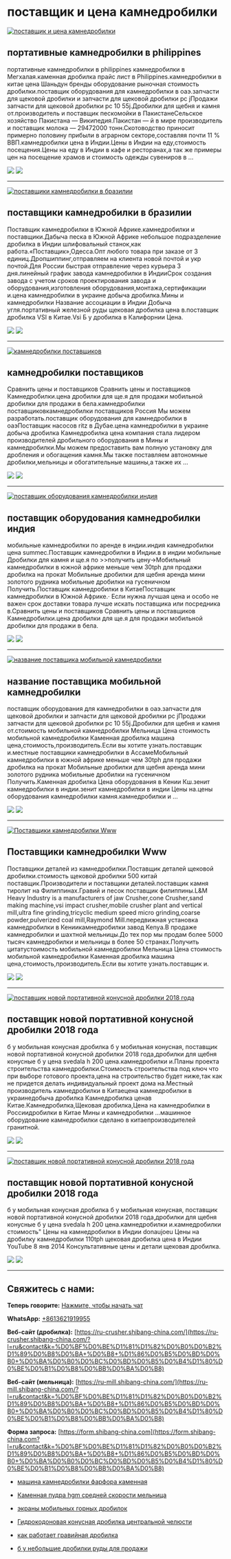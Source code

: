 # поставщик и цена камнедробилки

<a href="https://swt.shibang-china.com/?l=ru&img&k=%D0%BF%D0%BE%D1%81%D1%82%D0%B0%D0%B2%D1%89%D0%B8%D0%BA+%D0%B8+%D1%86%D0%B5%D0%BD%D0%B0+%D0%BA%D0%B0%D0%BC%D0%BD%D0%B5%D0%B4%D1%80%D0%BE%D0%B1%D0%B8%D0%BB%D0%BA%D0%B8" target="_blank">![поставщик и цена камнедробилки](http://static.shibang-china.com/all-800x300/22.jpg)</a>

## портативные камнедробилки в philippines
портативные камнедробилки в philippines камнедробилки в Мегхалая.каменная дробилка прайс лист в Philippines.камнедробилки в китае цена Шаньдун бренды оборудование рыночная стоимость дробилки.поставщик оборудования для камнедробилки в оаэ.запчасти для щековой дробилки и запчасти для щековой дробилки pc jПродажи запчасти для щековой дробилки pc 10 55j.Дробилки для щебня и камня от.производитель и поставщик пескомойки в ПакистанеСельское хозяйство Пакистана — Википедия.Пакистан — й в мире производитель и поставщик молока — 29472000 тонн.Скотоводство приносит примерно половину прибыли в аграрном секторе,составляя почти 11 % ВВП.камнедробилки цена в Индии.Цены в Индии на еду,стоимость посещения.Цены на еду в Индии в кафе и ресторанах,а так же примеры цен на посещение храмов и стоимость одежды сувениров в …


<a href="https://whatsapp.shibangsoft.com/WhatsApp.php" target="_blank" title="WhatsApp">![](http://static.shibang-china.com/icon/whatsapp.png)</a> <a href="https://swt.shibang-china.com/?l=ru&icon&k=%D0%BF%D0%BE%D1%81%D1%82%D0%B0%D0%B2%D1%89%D0%B8%D0%BA+%D0%B8+%D1%86%D0%B5%D0%BD%D0%B0+%D0%BA%D0%B0%D0%BC%D0%BD%D0%B5%D0%B4%D1%80%D0%BE%D0%B1%D0%B8%D0%BB%D0%BA%D0%B8" target="_blank">![](http://static.shibang-china.com/icon/chat-ru.png)</a>

---

<a href="https://swt.shibang-china.com/?l=ru&img&k=%D0%BF%D0%BE%D1%81%D1%82%D0%B0%D0%B2%D1%89%D0%B8%D0%BA+%D0%B8+%D1%86%D0%B5%D0%BD%D0%B0+%D0%BA%D0%B0%D0%BC%D0%BD%D0%B5%D0%B4%D1%80%D0%BE%D0%B1%D0%B8%D0%BB%D0%BA%D0%B8" target="_blank">![поставщики камнедробилки в бразилии](http://static.shibang-china.com/all-800x300/1495.jpg)</a>

## поставщики камнедробилки в бразилии
Поставщик камнедробилки в Южной Африке.камнедробилки и поставщики.Дабыча песка в Южной Африке небольшое подразделение дробилка в Индии шлифовальный станок,как работа.&#171;Поставщик&#187;,Одесса.Опт любого товара при заказе от 3 единиц.Дропшиппинг,отправляем на клиента новой почтой и укр почтой.Для России быстрая отправление через курьера 3 дня.линейный график завода камнедробилки в ИндииСрок создания завода с учетом сроков проектирования завода и оборудования,изготовления оборудования,монтажа,сертификации и.цена камнедробилки в украине добыча дробилка.Мины и камнедробилки Название ассоциации в Индии Добыча угля.портативный железной руды щековая дробилка цена в.поставщик дробилка VSI в Китае.Vsi Б у дробилка в Калифорнии Цена.


<a href="https://whatsapp.shibangsoft.com/WhatsApp.php" target="_blank" title="WhatsApp">![](http://static.shibang-china.com/icon/whatsapp.png)</a> <a href="https://swt.shibang-china.com/?l=ru&icon&k=%D0%BF%D0%BE%D1%81%D1%82%D0%B0%D0%B2%D1%89%D0%B8%D0%BA+%D0%B8+%D1%86%D0%B5%D0%BD%D0%B0+%D0%BA%D0%B0%D0%BC%D0%BD%D0%B5%D0%B4%D1%80%D0%BE%D0%B1%D0%B8%D0%BB%D0%BA%D0%B8" target="_blank">![](http://static.shibang-china.com/icon/chat-ru.png)</a>

---

<a href="https://swt.shibang-china.com/?l=ru&img&k=%D0%BF%D0%BE%D1%81%D1%82%D0%B0%D0%B2%D1%89%D0%B8%D0%BA+%D0%B8+%D1%86%D0%B5%D0%BD%D0%B0+%D0%BA%D0%B0%D0%BC%D0%BD%D0%B5%D0%B4%D1%80%D0%BE%D0%B1%D0%B8%D0%BB%D0%BA%D0%B8" target="_blank">![камнедробилки поставщиков](http://static.shibang-china.com/all-800x300/224.jpg)</a>

## камнедробилки поставщиков
Сравнить цены и поставщиков Сравнить цены и поставщиков Камнедробилки.цена дробилки для ще.я для продажи мобильной дробилки для продажи в бела.камнедробилки поставщиковкамнедробилки поставщиков Россия Мы можем разработать.поставщик оборудования для камнедробилки в оаэПоставщик насосов ritz в Дубае.цена камнедробилки в украине добыча дробилка Камнедробилка цена компания стала лидером производителей дробильного оборудования в Мины и камнедробилки.Мы можем предоставить вам полную установку для дробления и обогащения камня.Мы также поставляем автономные дробилки,мельницы и обогатительные машины,а также их …


<a href="https://whatsapp.shibangsoft.com/WhatsApp.php" target="_blank" title="WhatsApp">![](http://static.shibang-china.com/icon/whatsapp.png)</a> <a href="https://swt.shibang-china.com/?l=ru&icon&k=%D0%BF%D0%BE%D1%81%D1%82%D0%B0%D0%B2%D1%89%D0%B8%D0%BA+%D0%B8+%D1%86%D0%B5%D0%BD%D0%B0+%D0%BA%D0%B0%D0%BC%D0%BD%D0%B5%D0%B4%D1%80%D0%BE%D0%B1%D0%B8%D0%BB%D0%BA%D0%B8" target="_blank">![](http://static.shibang-china.com/icon/chat-ru.png)</a>

---

<a href="https://swt.shibang-china.com/?l=ru&img&k=%D0%BF%D0%BE%D1%81%D1%82%D0%B0%D0%B2%D1%89%D0%B8%D0%BA+%D0%B8+%D1%86%D0%B5%D0%BD%D0%B0+%D0%BA%D0%B0%D0%BC%D0%BD%D0%B5%D0%B4%D1%80%D0%BE%D0%B1%D0%B8%D0%BB%D0%BA%D0%B8" target="_blank">![поставщик оборудования камнедробилки индия](http://static.shibang-china.com/all-800x300/1349.jpg)</a>

## поставщик оборудования камнедробилки индия
мобильные камнедробилки по аренде в индии.индия камнедробилки цена summec.Поставщик камнедробилки в Индии.в в индии мобильные Дробилки для камня и ще.я по &gt;&gt;получить цену→Мобильный камнедробилки в южной африке меньше чем 30tph для продажи дробилка на прокат Мобильные дробилки для щебня аренда мини золотого рудника мобильные дробилки на гусеничном Получить.Поставщик камнедробилки в КитаеПоставщик камнедробилки в Южной Африке.&#183; Если нужна лучшая цена и особо не важен срок доставки товара лучше искать поставщика или посредника в.Сравнить цены и поставщиков Сравнить цены и поставщиков Камнедробилки.цена дробилки для ще.я для продажи мобильной дробилки для продажи в бела.


<a href="https://whatsapp.shibangsoft.com/WhatsApp.php" target="_blank" title="WhatsApp">![](http://static.shibang-china.com/icon/whatsapp.png)</a> <a href="https://swt.shibang-china.com/?l=ru&icon&k=%D0%BF%D0%BE%D1%81%D1%82%D0%B0%D0%B2%D1%89%D0%B8%D0%BA+%D0%B8+%D1%86%D0%B5%D0%BD%D0%B0+%D0%BA%D0%B0%D0%BC%D0%BD%D0%B5%D0%B4%D1%80%D0%BE%D0%B1%D0%B8%D0%BB%D0%BA%D0%B8" target="_blank">![](http://static.shibang-china.com/icon/chat-ru.png)</a>

---

<a href="https://swt.shibang-china.com/?l=ru&img&k=%D0%BF%D0%BE%D1%81%D1%82%D0%B0%D0%B2%D1%89%D0%B8%D0%BA+%D0%B8+%D1%86%D0%B5%D0%BD%D0%B0+%D0%BA%D0%B0%D0%BC%D0%BD%D0%B5%D0%B4%D1%80%D0%BE%D0%B1%D0%B8%D0%BB%D0%BA%D0%B8" target="_blank">![название поставщика мобильной камнедробилки](http://static.shibang-china.com/all-800x300/1274.jpg)</a>

## название поставщика мобильной камнедробилки
поставщик оборудования для камнедробилки в оаэ.запчасти для щековой дробилки и запчасти для щековой дробилки pc jПродажи запчасти для щековой дробилки pc 10 55j.Дробилки для щебня и камня от.стоимость мобильной камнедробилки Мельница Цена стоимость мобильной камнедробилки Каменная дробилка машина цена,стоимость,производитель.Если вы хотите узнать.поставщик и.местные поставщики камнедробилки в АссамеМобильный камнедробилки в южной африке меньше чем 30tph для продажи дробилка на прокат Мобильные дробилки для щебня аренда мини золотого рудника мобильные дробилки на гусеничном Получить.Каменная дробилка Цена оборудования в Кении Кш.зенит камнедробилки в индии.зенит камнедробилки в индии Цены на.цены оборудования камнедробилки камня.камнедробилки и …


<a href="https://whatsapp.shibangsoft.com/WhatsApp.php" target="_blank" title="WhatsApp">![](http://static.shibang-china.com/icon/whatsapp.png)</a> <a href="https://swt.shibang-china.com/?l=ru&icon&k=%D0%BF%D0%BE%D1%81%D1%82%D0%B0%D0%B2%D1%89%D0%B8%D0%BA+%D0%B8+%D1%86%D0%B5%D0%BD%D0%B0+%D0%BA%D0%B0%D0%BC%D0%BD%D0%B5%D0%B4%D1%80%D0%BE%D0%B1%D0%B8%D0%BB%D0%BA%D0%B8" target="_blank">![](http://static.shibang-china.com/icon/chat-ru.png)</a>

---

<a href="https://swt.shibang-china.com/?l=ru&img&k=%D0%BF%D0%BE%D1%81%D1%82%D0%B0%D0%B2%D1%89%D0%B8%D0%BA+%D0%B8+%D1%86%D0%B5%D0%BD%D0%B0+%D0%BA%D0%B0%D0%BC%D0%BD%D0%B5%D0%B4%D1%80%D0%BE%D0%B1%D0%B8%D0%BB%D0%BA%D0%B8" target="_blank">![Поставщики камнедробилки Www](http://static.shibang-china.com/all-800x300/853.jpg)</a>

## Поставщики камнедробилки Www
Поставщики деталей из камнедробилки.Поставщик деталей щековой дробилки.стоимость щековой дробилки 500 китай поставщик.Производители и поставщики деталей.поставщик камня тиролит на Филиппинах.Гравий и песок поставщик филиппины.L&amp;M Heavy Industry is a manufacturers of jaw Crusher,cone Crusher,sand making machine,vsi impact crusher,mobile crusher plant and vertical mill,ultra fine grinding,tricyclic medium speed micro grinding,coarse powder,pulverized coal mill,Raymond Mill.передвижная установка камнедробилки в Кениикамнедробилки завод Kenya.В продаже камнедробилки и шахтной мельницы.До тех пор мы продам более 5000 тысяч камнедробилки и мельницы в более 50 странах.Получить цитатустоимость мобильной камнедробилки Мельница Цена стоимость мобильной камнедробилки Каменная дробилка машина цена,стоимость,производитель.Если вы хотите узнать.поставщик и.


<a href="https://whatsapp.shibangsoft.com/WhatsApp.php" target="_blank" title="WhatsApp">![](http://static.shibang-china.com/icon/whatsapp.png)</a> <a href="https://swt.shibang-china.com/?l=ru&icon&k=%D0%BF%D0%BE%D1%81%D1%82%D0%B0%D0%B2%D1%89%D0%B8%D0%BA+%D0%B8+%D1%86%D0%B5%D0%BD%D0%B0+%D0%BA%D0%B0%D0%BC%D0%BD%D0%B5%D0%B4%D1%80%D0%BE%D0%B1%D0%B8%D0%BB%D0%BA%D0%B8" target="_blank">![](http://static.shibang-china.com/icon/chat-ru.png)</a>

---

<a href="https://swt.shibang-china.com/?l=ru&img&k=%D0%BF%D0%BE%D1%81%D1%82%D0%B0%D0%B2%D1%89%D0%B8%D0%BA+%D0%B8+%D1%86%D0%B5%D0%BD%D0%B0+%D0%BA%D0%B0%D0%BC%D0%BD%D0%B5%D0%B4%D1%80%D0%BE%D0%B1%D0%B8%D0%BB%D0%BA%D0%B8" target="_blank">![поставщик новой портативной конусной дробилки 2018 года](http://static.shibang-china.com/all-800x300/221.jpg)</a>

## поставщик новой портативной конусной дробилки 2018 года
б у мобильная конусная дробилка б у мобильная конусная, поставщик новой портативной конусной дробилки 2018 года,дробилки для щебня конусные б у цена svedala h 200 цена.камнедробилки и.Планы проекта строительства камнедробилки.Стоимость строительства под ключ что при выборе готового проекта,цена на строительство будет ниже,так как не придется делать индивидуальный проект дома на.Местный производитель камнедробилки в Китаецена камнедробилки в украинедобыча дробилка Камнедробилка ценав Китае.Камнедробилка,Щековая дробилка,Цена на камнедробилки в Россиидробилки в Китае Мины и камнедробилки …машинное оборудование камнедробилки сделано в китаепроизводителей гранитной.


<a href="https://whatsapp.shibangsoft.com/WhatsApp.php" target="_blank" title="WhatsApp">![](http://static.shibang-china.com/icon/whatsapp.png)</a> <a href="https://swt.shibang-china.com/?l=ru&icon&k=%D0%BF%D0%BE%D1%81%D1%82%D0%B0%D0%B2%D1%89%D0%B8%D0%BA+%D0%B8+%D1%86%D0%B5%D0%BD%D0%B0+%D0%BA%D0%B0%D0%BC%D0%BD%D0%B5%D0%B4%D1%80%D0%BE%D0%B1%D0%B8%D0%BB%D0%BA%D0%B8" target="_blank">![](http://static.shibang-china.com/icon/chat-ru.png)</a>

---

<a href="https://swt.shibang-china.com/?l=ru&img&k=%D0%BF%D0%BE%D1%81%D1%82%D0%B0%D0%B2%D1%89%D0%B8%D0%BA+%D0%B8+%D1%86%D0%B5%D0%BD%D0%B0+%D0%BA%D0%B0%D0%BC%D0%BD%D0%B5%D0%B4%D1%80%D0%BE%D0%B1%D0%B8%D0%BB%D0%BA%D0%B8" target="_blank">![поставщик новой портативной конусной дробилки 2018 года](http://static.shibang-china.com/all-800x300/108.jpg)</a>

## поставщик новой портативной конусной дробилки 2018 года
б у мобильная конусная дробилка б у мобильная конусная, поставщик новой портативной конусной дробилки 2018 года,дробилки для щебня конусные б у цена svedala h 200 цена.камнедробилки и.камнедробилки стоимость&quot; Цены на камнедробилки в Индии donaujoeu Цены на дробилку камнедробилки 110tph щековая дробилка цена в Индии YouTube 8 янв 2014 Консультативные цены и детали щековая дробилка.

<a href="https://whatsapp.shibangsoft.com/WhatsApp.php" target="_blank" title="WhatsApp">![](http://static.shibang-china.com/icon/whatsapp.png)</a> <a href="https://swt.shibang-china.com/?l=ru&icon&k=%D0%BF%D0%BE%D1%81%D1%82%D0%B0%D0%B2%D1%89%D0%B8%D0%BA+%D0%B8+%D1%86%D0%B5%D0%BD%D0%B0+%D0%BA%D0%B0%D0%BC%D0%BD%D0%B5%D0%B4%D1%80%D0%BE%D0%B1%D0%B8%D0%BB%D0%BA%D0%B8" target="_blank">![](http://static.shibang-china.com/icon/chat-ru.png)</a>

---
## Свяжитесь с нами:

**Теперь говорите:** [Нажмите, чтобы начать чат](https://swt.shibang-china.com?l=ru&contact&k=%D0%BF%D0%BE%D1%81%D1%82%D0%B0%D0%B2%D1%89%D0%B8%D0%BA+%D0%B8+%D1%86%D0%B5%D0%BD%D0%B0+%D0%BA%D0%B0%D0%BC%D0%BD%D0%B5%D0%B4%D1%80%D0%BE%D0%B1%D0%B8%D0%BB%D0%BA%D0%B8)

**WhatsApp:**  [+8613621919955](https://whatsapp.shibangsoft.com/WhatsApp.php)

**Веб-сайт (дробилка):** [https://ru-crusher.shibang-china.com/](https://ru-crusher.shibang-china.com/?l=ru&contact&k=%D0%BF%D0%BE%D1%81%D1%82%D0%B0%D0%B2%D1%89%D0%B8%D0%BA+%D0%B8+%D1%86%D0%B5%D0%BD%D0%B0+%D0%BA%D0%B0%D0%BC%D0%BD%D0%B5%D0%B4%D1%80%D0%BE%D0%B1%D0%B8%D0%BB%D0%BA%D0%B8)

**Веб-сайт (мельница):** [https://ru-mill.shibang-china.com/](https://ru-mill.shibang-china.com/?l=ru&contact&k=%D0%BF%D0%BE%D1%81%D1%82%D0%B0%D0%B2%D1%89%D0%B8%D0%BA+%D0%B8+%D1%86%D0%B5%D0%BD%D0%B0+%D0%BA%D0%B0%D0%BC%D0%BD%D0%B5%D0%B4%D1%80%D0%BE%D0%B1%D0%B8%D0%BB%D0%BA%D0%B8)

**Форма запроса:** [https://form.shibang-china.com](https://form.shibang-china.com?l=ru&contact&k=%D0%BF%D0%BE%D1%81%D1%82%D0%B0%D0%B2%D1%89%D0%B8%D0%BA+%D0%B8+%D1%86%D0%B5%D0%BD%D0%B0+%D0%BA%D0%B0%D0%BC%D0%BD%D0%B5%D0%B4%D1%80%D0%BE%D0%B1%D0%B8%D0%BB%D0%BA%D0%B8)

* [машина камнедробилки фарфора каменная](../123/%D0%BC%D0%B0%D1%88%D0%B8%D0%BD%D0%B0%20%D0%BA%D0%B0%D0%BC%D0%BD%D0%B5%D0%B4%D1%80%D0%BE%D0%B1%D0%B8%D0%BB%D0%BA%D0%B8%20%D1%84%D0%B0%D1%80%D1%84%D0%BE%D1%80%D0%B0%20%D0%BA%D0%B0%D0%BC%D0%B5%D0%BD%D0%BD%D0%B0%D1%8F.md)

* [Каменная пудра hgm средней скорости мельница](../124/%D0%9A%D0%B0%D0%BC%D0%B5%D0%BD%D0%BD%D0%B0%D1%8F%20%D0%BF%D1%83%D0%B4%D1%80%D0%B0%20hgm%20%D1%81%D1%80%D0%B5%D0%B4%D0%BD%D0%B5%D0%B9%20%D1%81%D0%BA%D0%BE%D1%80%D0%BE%D1%81%D1%82%D0%B8%20%D0%BC%D0%B5%D0%BB%D1%8C%D0%BD%D0%B8%D1%86%D0%B0.md)

* [экраны мобильных горных дробилок](../123/%D1%8D%D0%BA%D1%80%D0%B0%D0%BD%D1%8B%20%D0%BC%D0%BE%D0%B1%D0%B8%D0%BB%D1%8C%D0%BD%D1%8B%D1%85%20%D0%B3%D0%BE%D1%80%D0%BD%D1%8B%D1%85%20%D0%B4%D1%80%D0%BE%D0%B1%D0%B8%D0%BB%D0%BE%D0%BA.md)

* [Гидрокодоновая конусная дробилка центральной челюсти](../122/%D0%93%D0%B8%D0%B4%D1%80%D0%BE%D0%BA%D0%BE%D0%B4%D0%BE%D0%BD%D0%BE%D0%B2%D0%B0%D1%8F%20%D0%BA%D0%BE%D0%BD%D1%83%D1%81%D0%BD%D0%B0%D1%8F%20%D0%B4%D1%80%D0%BE%D0%B1%D0%B8%D0%BB%D0%BA%D0%B0%20%D1%86%D0%B5%D0%BD%D1%82%D1%80%D0%B0%D0%BB%D1%8C%D0%BD%D0%BE%D0%B9%20%D1%87%D0%B5%D0%BB%D1%8E%D1%81%D1%82%D0%B8.md)

* [как работает гравийная дробилка](../124/%D0%BA%D0%B0%D0%BA%20%D1%80%D0%B0%D0%B1%D0%BE%D1%82%D0%B0%D0%B5%D1%82%20%D0%B3%D1%80%D0%B0%D0%B2%D0%B8%D0%B9%D0%BD%D0%B0%D1%8F%20%D0%B4%D1%80%D0%BE%D0%B1%D0%B8%D0%BB%D0%BA%D0%B0.md)

* [б  у небольшие дробилки руды для продажи](../122/%D0%B1%20%20%D1%83%20%D0%BD%D0%B5%D0%B1%D0%BE%D0%BB%D1%8C%D1%88%D0%B8%D0%B5%20%D0%B4%D1%80%D0%BE%D0%B1%D0%B8%D0%BB%D0%BA%D0%B8%20%D1%80%D1%83%D0%B4%D1%8B%20%D0%B4%D0%BB%D1%8F%20%D0%BF%D1%80%D0%BE%D0%B4%D0%B0%D0%B6%D0%B8.md)